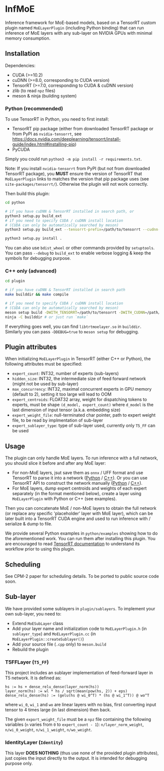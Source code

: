 # InfMoE

Inference framework for MoE-based models, based on a TensorRT custom plugin
named `MoELayerPlugin` (including Python binding) that can run inference of MoE layers with any sub-layer on NVIDIA GPUs with minimal memory consumption.

## Installation

Dependencies:

* CUDA (>=10.2)
* cuDNN (>=8.0, corresponding to CUDA version)
* TensorRT (>=7.0, corresponding to CUDA & cuDNN version)
* zlib (to read `npz` files)
* meson & ninja (building system)

### Python (recommended)

To use TensorRT in Python, you need to first install:

* TensorRT pip package (either from downloaded TensorRT package or from PyPI as `nvidia-tensorrt`, see <https://docs.nvidia.com/deeplearning/tensorrt/install-guide/index.html#installing-pip>)
* PyCUDA

Simply you could run `python3 -m pip install -r requirements.txt`.

Note: If you install `nvidia-tensorrt` from PyPI (but not from downloaded TensorRT package), you **MUST** ensure the version of TensorRT that `MoELayerPlugin` links to matches the version that pip package uses (see `site-packages/tensorrt/`). Otherwise the plugin will not work correctly.

Then build this plugin:

```bash
cd python

# if you have cuDNN & TensorRT installed in search path, or
python3 setup.py build_ext
# if you need to specify CUDA / cuDNN install location
# (CUDA can only be automatically searched by meson)
python3 setup.py build_ext --tensorrt-prefix=/path/to/tensorrt --cudnn-prefix=/path/to/cudnn

python3 setup.py install .
```

You can also use `bdist_wheel` or other commands provided by `setuptools`. You can pass `--debug` to `build_ext` to enable verbose logging & keep the symbols for debugging purpose.

### C++ only (advanced)

```bash
cd plugin

# if you have cuDNN & TensorRT installed in search path
make builddir && make compile

# if you need to specify CUDA / cuDNN install location
# (CUDA can only be automatically searched by meson)
meson setup build -DWITH_TENSORRT=/path/to/tensorrt -DWITH_CUDNN=/path/to/cudnn
ninja -C builddir # or just run `make`
```

If everything goes well, you can find `libtrtmoelayer.so` in `builddir`. Similarly you can pass `-DDEBUG=true` to `meson setup` for debugging.

## Plugin attributes

When initializing `MoELayerPlugin` in TensorRT (either C++ or Python), the following attributes must be specified:

* `expert_count`: INT32, number of experts (sub-layers)
* `hidden_size`: INT32, the intermediate size of feed forward network (might not be used by sub-layer)
* `max_concurrency`: INT32, maximal concurrent experts in GPU memory (default to 2), setting it too large will lead to OOM
* `expert_centroids`: FLOAT32 array, weight for dispatching tokens to experts, must be shape `(d_model, expert_count)` where `d_model` is the last dimension of input tensor (a.k.a. embedding size)
* `expert_weight_file`: null-terminated char pointer, path to expert weight file, to be read by implmentation of sub-layer
* `expert_sublayer_type`: type of sub-layer used, currently only `T5_FF` can be used

## Usage

The plugin can only handle MoE layers. To run inference with a full network, you should slice it before and after any MoE layer:

* For non-MoE layers, jsut save them as `onnx` / UFF format and use TensorRT to parse it into a network ([Python](https://docs.nvidia.com/deeplearning/tensorrt/developer-guide/index.html#import_onnx_python) / [C++](https://docs.nvidia.com/deeplearning/tensorrt/developer-guide/index.html#import_onnx_c)). Or you can use TensorRT API to construct the network manually ([Python](https://docs.nvidia.com/deeplearning/tensorrt/developer-guide/index.html#network_python) / [C++](https://docs.nvidia.com/deeplearning/tensorrt/developer-guide/index.html#create_network_c)).
* For MoE layers, dump expert centroids and weights of each expert separately (in the format mentioned below), create a layer using `MoELayerPlugin` with Python or C++ (see examples).

Then you can concatenate MoE / non-MoE layers to obtain the full network (or replace any specific 'placeholder' layer with MoE layer), which can be later built into a TensorRT CUDA engine and used to run inference with / serialize & dump to file.

We provide several Python examples in `python/examples` showing how to do the aforementioned work. You can run them after installing this plugin. You are encouraged to read [TensorRT documentation](https://docs.nvidia.com/deeplearning/tensorrt/developer-guide/index.html) to understand its workflow prior to using this plugin.

## Scheduling

See CPM-2 paper for scheduling details. To be ported to public source code soon.

## Sub-layer

We have provided some sublayers in `plugin/sublayers`. To implement your own sub-layer, you need to:

* Extend `MoESubLayer` class
* Add your layer name and initialization code to `MoELayerPlugin.h` (in `sublayer_type`) and `MoELayerPlugin.cc` (in `MoELayerPlugin::createSublayer()`)
* Add your source file (`.cpp` only) to `meson.build`
* Rebuild the plugin

### T5FFLayer (`T5_FF`)

This project includes an sublayer implementation of feed-forward layer in T5 network. It is defined as:

```text
hs := hs + dense_relu_dense(layer_norm(hs))
layer_norm(hs) := wl * hs / sqrt(mean(pow(hs, 2)) + eps)
dense_relu_dense(hs) := (gelu(hs @ wi_0^T) * (hs @ wi_1^T)) @ wo^T
```

where `wi_0`, `wi_1` and `wo` are linear layers with no bias, first converting input tensor to 4 times large (in last dimension) then back.

The given `export_weight_file` must be a `npz` file containing the following variables (`n` varies from `0` to `expert_count - 1`): `n/layer_norm_weight`, `n/wi_0_weight`, `n/wi_1_weight`, `n/wo_weight`.

### IdentityLayer (`Identity`)

This layer **DOES NOTHING** (thus use none of the provided plugin attributes), just copies the input directly to the output. It is intended for debugging purpose only.
